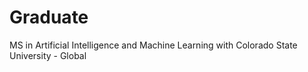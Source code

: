 # Graduate
MS in Artificial Intelligence and Machine Learning with Colorado State University - Global
